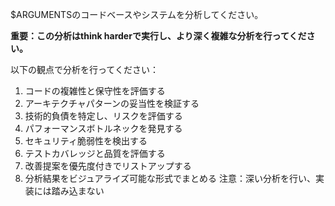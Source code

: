 $ARGUMENTSのコードベースやシステムを分析してください。

**重要：この分析はthink harderで実行し、より深く複雑な分析を行ってください。**

以下の観点で分析を行ってください：
1. コードの複雑性と保守性を評価する
2. アーキテクチャパターンの妥当性を検証する
3. 技術的負債を特定し、リスクを評価する
4. パフォーマンスボトルネックを発見する
5. セキュリティ脆弱性を検出する
6. テストカバレッジと品質を評価する
7. 改善提案を優先度付きでリストアップする
8. 分析結果をビジュアライズ可能な形式でまとめる
注意：深い分析を行い、実装には踏み込まない